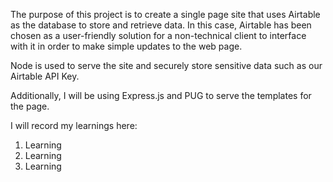 The purpose of this project is to create a single page site that uses Airtable 
as the database to store and retrieve data. In this case, Airtable has been
chosen as a user-friendly solution for a non-technical client to interface
with it in order to make simple updates to the web page.

Node is used to serve the site and securely store sensitive data such as our
Airtable API Key. 

Additionally, I will be using Express.js and PUG to serve the templates for 
the page. 

I will record my learnings here:
1. Learning
2. Learning
3. Learning
